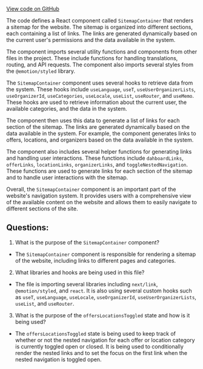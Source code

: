 [View code on GitHub](https://github.com/technologiestiftung/kulturdaten-frontend/blob/master/components/pages/sitemap/wrapper.tsx)

The code defines a React component called `SitemapContainer` that renders a sitemap for the website. The sitemap is organized into different sections, each containing a list of links. The links are generated dynamically based on the current user's permissions and the data available in the system.

The component imports several utility functions and components from other files in the project. These include functions for handling translations, routing, and API requests. The component also imports several styles from the `@emotion/styled` library.

The `SitemapContainer` component uses several hooks to retrieve data from the system. These hooks include `useLanguage`, `useT`, `useUserOrganizerLists`, `useOrganizerId`, `useCategories`, `useLocale`, `useList`, `useRouter`, and `useMemo`. These hooks are used to retrieve information about the current user, the available categories, and the data in the system.

The component then uses this data to generate a list of links for each section of the sitemap. The links are generated dynamically based on the data available in the system. For example, the component generates links to offers, locations, and organizers based on the data available in the system.

The component also includes several helper functions for generating links and handling user interactions. These functions include `dahboardLinks`, `offerLinks`, `locationLinks`, `organizerLinks`, and `toggleNestedNavigation`. These functions are used to generate links for each section of the sitemap and to handle user interactions with the sitemap.

Overall, the `SitemapContainer` component is an important part of the website's navigation system. It provides users with a comprehensive view of the available content on the website and allows them to easily navigate to different sections of the site.
## Questions: 
 1. What is the purpose of the `SitemapContainer` component?
- The `SitemapContainer` component is responsible for rendering a sitemap of the website, including links to different pages and categories.

2. What libraries and hooks are being used in this file?
- The file is importing several libraries including `next/link`, `@emotion/styled`, and `react`. It is also using several custom hooks such as `useT`, `useLanguage`, `useLocale`, `useOrganizerId`, `useUserOrganizerLists`, `useList`, and `useRouter`.

3. What is the purpose of the `offersLocationsToggled` state and how is it being used?
- The `offersLocationsToggled` state is being used to keep track of whether or not the nested navigation for each offer or location category is currently toggled open or closed. It is being used to conditionally render the nested links and to set the focus on the first link when the nested navigation is toggled open.